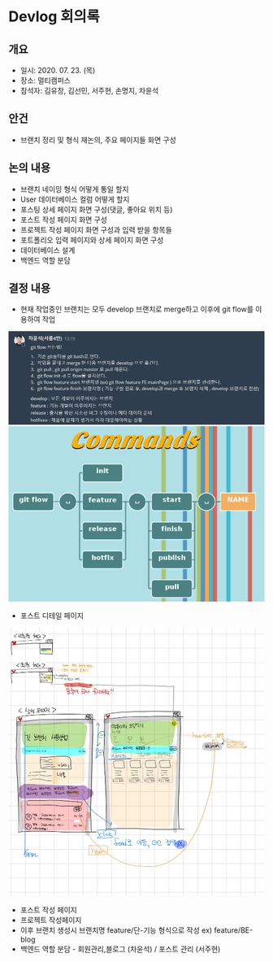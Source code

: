 # Devlog 회의록

## 개요
- 일시: 2020. 07. 23. (목)
- 장소: 멀티캠퍼스
- 참석자: 김유창, 김선민, 서주현, 손명지, 차윤석

## 안건
- 브랜치 정리 및 형식 재논의, 주요 페이지들 화면 구성

## 논의 내용
- 브랜치 네이밍 형식 어떻게 통일 할지
- User 데이터베이스 컬럼 어떻게 할지
- 포스팅 상세 페이지 화면 구성(댓글, 좋아요 위치 등)
- 포스트 작성 페이지 화면 구성
- 프로젝트 작성 페이지 화면 구성과 입력 받을 항목들 
- 포트폴리오 입력 페이지와 상세 페이지 화면 구성
- 데이터베이스 설계
- 백엔드 역할 분담


## 결정 내용
- 현재 작업중인 브랜치는 모두 develop 브랜치로 merge하고 이후에 git flow를 이용하여 작업

![screensh](./res/gitflow1.png)
![screensh](./res/gitflow2.png)


- 포스트 디테일 페이지

![screensh](./Wireframe/detail.png)

- 포스트 작성 페이지
- 프로젝트 작성페이지
- 이후 브랜치 생성시 브랜치명 feature/단-기능 형식으로 작성 ex) feature/BE-blog
- 백엔드 역할 분담 - 회원관리,블로그  (차윤석) / 포스트 관리 (서주현)
